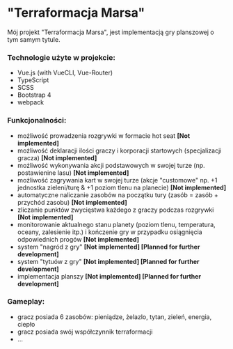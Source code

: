 # "Terraformacja Marsa"

Mój projekt "Terraformacja Marsa", jest implementacją gry planszowej o tym samym tytule.

### Technologie użyte w projekcie:
 - Vue.js (with VueCLI, Vue-Router)
 - TypeScript
 - SCSS
 - Bootstrap 4
 - webpack

### Funkcjonalności:
 - możliwość prowadzenia rozgrywki w formacie hot seat
  **[Not implemented]**
 - możliwość deklaracji ilości graczy i korporacji startowych (specjalizacji gracza)
  **[Not implemented]**
 - możliwość wykonywania akcji podstawowych w swojej turze (np. postawienine lasu)
  **[Not implemented]**
 - możliwość zagrywania kart w swojej turze (akcje "customowe" np. +1 jednostka zieleni/turę & +1 poziom tlenu na planecie)
  **[Not implemented]**
 - automatyczne naliczanie zasobów na początku tury (zasób = zasób + przychód zasobu)
  **[Not implemented]**
 - zliczanie punktów zwycięstwa każdego z graczy podczas rozgrywki
  **[Not implemented]**
 - monitorowanie aktualnego stanu planety (poziom tlenu, temperatura, oceany, zalesienie itp.) i kończenie gry w przypadku osiągnięcia odpowiednich progów
  **[Not implemented]**
 - system "nagród z gry"
  **[Not implemented] [Planned for further development]**
 - system "tytuów z gry"
  **[Not implemented] [Planned for further development]**
 - implementacja planszy
  **[Not implemented] [Planned for further development]**

### Gameplay:
- gracz posiada 6 zasobów: pieniądze, żelazlo, tytan, zieleń, energia, ciepło
- gracz posiada swój współczynnik terraformacji
- ...

